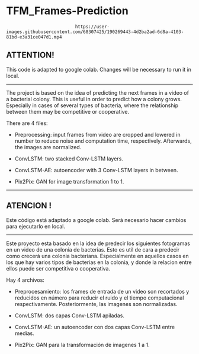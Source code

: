# TFM_Frames-Prediction

                              https://user-images.githubusercontent.com/68307425/190269443-4d2ba2ad-6d8a-4103-81bd-e3a31ce047d1.mp4

## ATTENTION!

This code is adapted to google colab. Changes will be necessary to run it in local. 

--------------------------------------------------------------------------------------------------------------------------------------------------------------


The project is based on the idea of predicting the next frames in a video of a bacterial colony. This is useful in order to predict how a colony grows. Especially in cases of several types of bacteria, where the relationship between them may be competitive or cooperative. 

There are 4 files:

  - Preprocessing: input frames from video are cropped and lowered in number to reduce noise and computation time, respectively. Afterwards, the images are normalized.

  - ConvLSTM: two stacked Conv-LSTM layers.

  - ConvLSTM-AE: autoencoder with 3 Conv-LSTM layers in between.

  - Pix2Pix: GAN for image transformation 1 to 1. 

---------------------------------------------------------------------------------------------------------------------------------------------------------------

## ATENCION !

Este código está adaptado a google colab. Será necesario hacer cambios para ejecutarlo en local.

--------------------------------------------------------------------------------------------------------------------------------------------------------------

Este proyecto esta basado en la idea de predecir los siguientes fotogramas en un video de una colonia de bacterias. Esto es util de cara a predecir como crecerá una colonia bacteriana. Especialmente en aquellos casos en los que hay varios tipos de bacterias en la colonia, y donde la relacion entre ellos puede ser competitiva o cooperativa.

Hay 4 archivos:

  - Preprocesamiento: los frames de entrada de un video son recortados y reducidos en número para reducir el ruido y el tiempo computacional respectivamente.  Posteriormente, las imagenes son normalizadas.

  - ConvLSTM: dos capas Conv-LSTM apiladas.

  - ConvLSTM-AE: un autoencoder con dos capas Conv-LSTM entre medias.

  - Pix2Pix: GAN para la transformación de imagenes 1 a 1.
